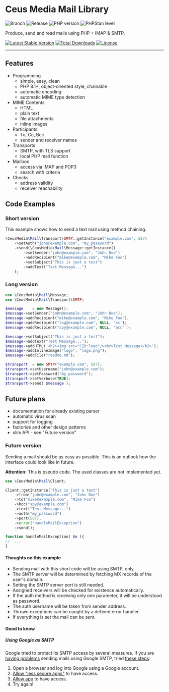# Ceus Media Mail Library

![Branch](https://img.shields.io/badge/Branch-2.6.x-blue?style=flat-square)
![Release](https://img.shields.io/badge/Release-2.6.0-blue?style=flat-square)
![PHP version](https://img.shields.io/badge/PHP-%5E8.1-blue?style=flat-square&color=777BB4)
![PHPStan level](https://img.shields.io/badge/PHPStan_level-max+strict-darkgreen?style=flat-square)

Produce, send and read mails using PHP + IMAP & SMTP.

[![Latest Stable Version](https://poser.pugx.org/ceus-media/mail/v)](//packagist.org/packages/ceus-media/mail)
[![Total Downloads](https://poser.pugx.org/ceus-media/mail/downloads)](//packagist.org/packages/ceus-media/mail)
[![License](https://poser.pugx.org/ceus-media/mail/license)](//packagist.org/packages/ceus-media/mail)

----

## Features
- Programming
  - simple, easy, clean
  - PHP 8.1+, object-oriented style, chainable
  - automatic encoding
  - automatic MIME type detection
- MIME Contents
  - HTML
  - plain text
  - file attachments
  - inline images
- Participants
  - To, Cc, Bcc
  - sender and receiver names
- Transports
  - SMTP, with TLS support
  - local PHP mail function
- Mailbox
  - access via IMAP and POP3
  - search with criteria
- Checks
  - address validity
  - receiver reachability

## Code Examples

### Short version

This example shows how to send a text mail using method chaining.

```php
\CeusMedia\Mail\Transport\SMTP::getInstance("example.com", 587)
	->setAuth("john@example.com", "my_password")
	->send(\CeusMedia\Mail\Message::getInstance()
		->setSender("john@example.com", "John Doe")
		->addRecipient("mike@example.com", "Mike Foo")
		->setSubject("This is just a test")
		->addText("Test Message...")
	);
```

### Long version

```php
use \CeusMedia\Mail\Message;
use \CeusMedia\Mail\Transport\SMTP;

$message	= new Message();
$message->setSender("john@example.com", "John Doe");
$message->addRecipient("mike@example.com", "Mike Foo");
$message->addRecipient("log@example.com", NULL, 'cc');
$message->addRecipient("spy@example.com", NULL, 'bcc' );

$message->setSubject("This is just a test");
$message->addText("Test Message...");
$message->addHTML('<h2><img src="CID:logo"/><br>Test Message</h2>');
$message->addInlineImage("logo", "logo.png");
$message->addFile("readme.md");

$transport	= new SMTP("example.com", 587);
$transport->setUsername("john@example.com");
$transport->setPassword("my_password");
$transport->setVerbose(TRUE);
$transport->send( $message );
```

## Future plans
- documentation for already existing parser
- automatic virus scan
- support for logging
- factories and other design patterns
- slim API - see "Future version"

### Future version

Sending a mail should be as easy as possible.
This is an outlook how the interface could look like in future.

**Attention:** This is pseudo code. The used classes are not implemented yet.

```php
use \CeusMedia\Mail\Client;

Client::getInstance("This is just a test")
	->from("john@example.com", "John Doe")
	->to("mike@example.com", "Mike Foo")
	->bcc("spy@example.com")
	->text("Test Message...")
	->auth("my_password")
	->port(587),
	->error("handleMailException")
	->send();

function handleMailException( $e ){
//  ...
}
```

#### Thoughts on this example
- Sending mail with this short code will be using SMTP, only.
- The SMTP server will be determined by fetching MX records of the user's domain.
- Setting the SMTP server port is still needed.
- Assigned receivers will be checked for existence automatically.
- If the auth method is receiving only one parameter, it will be understood as password.
- The auth username will be taken from sender address.
- Thrown exceptions can be caught by a defined error handler.
- If everything is set the mail can be sent.


#### Good to know

##### Using Google as SMTP

Google tried to protect its SMTP access by several measures.
If you are [having problems](https://support.google.com/accounts/answer/6009563) sending mails using Google SMTP, tried [these steps](https://serverfault.com/a/745666):

1. Open a browser and log into Google using a Google account.
2. [Allow "less secure apps"](https://www.google.com/settings/security/lesssecureapps) to have access.
3. [Allow app](https://accounts.google.com/DisplayUnlockCaptcha) to have access.
4. Try again!
